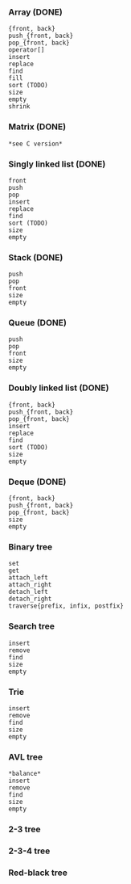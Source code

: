 ### Array (DONE)
	{front, back}
	push_{front, back}
	pop_{front, back}
	operator[]
	insert
	replace
	find
	fill
	sort (TODO)
	size
	empty
	shrink

### Matrix (DONE)
	*see C version*

### Singly linked list (DONE)
	front
	push
	pop
	insert
	replace
	find
	sort (TODO)
	size
	empty

### Stack (DONE)
	push
	pop
	front
	size
	empty

### Queue (DONE)
	push
	pop
	front
	size
	empty

### Doubly linked list (DONE)
	{front, back}
	push_{front, back}
	pop_{front, back}
	insert
	replace
	find
	sort (TODO)
	size
	empty

### Deque (DONE)
	{front, back}
	push_{front, back}
	pop_{front, back}
	size
	empty

### Binary tree
	set
	get
	attach_left
	attach_right
	detach_left
	detach_right
	traverse{prefix, infix, postfix}

### Search tree
	insert
	remove
	find
	size
	empty

### Trie
	insert
	remove
	find
	size
	empty

### AVL tree
	*balance*
	insert
	remove
	find
	size
	empty

### 2-3 tree

### 2-3-4 tree

### Red-black tree
